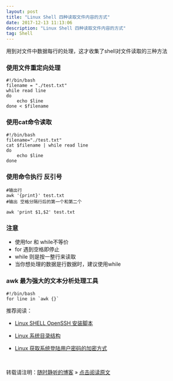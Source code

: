```yaml
---
layout: post
title: "Linux Shell 四种读取文件内容的方式"
date: 2017-12-13 11:13:06 
description: "Linux Shell 四种读取文件内容的方式"
tag: Shell
---
```


用到对文件中数据每行的处理，这才收集了shell对文件读取的三种方法

### 使用文件重定向处理

```Shell
#!/bin/bash
filename = "./test.txt"
while read line
do
    echo $line
done < $filename
```

### 使用cat命令读取
```Shell
#!/bin/bash
filename="./test.txt"
cat $filename | while read line
do
    echo $line
done
```

### 使用命令执行 反引号
```Shell
#输出行
awk '{print}' test.txt
#输出 空格分隔行后的第一个和第二个

awk 'print $1,$2' test.txt
```

### 注意

- 使用for 和 while不等价
- for 遇到空格即停止
- while 则是按一整行来读取
- 当你想处理的数据是行数据时，建议使用while

### awk 最为强大的文本分析处理工具
```Shell
#!/bin/bash
for line in `awk {}`
```






推荐阅读：

- [Linux SHELL OpenSSH 安装脚本](http://ssjt21.github.io/2017/12/Shell_OpenSSH_autoinstall/)

- [Linux 系统目录结构](http://ssjt21.github.io/2017/11/Linux_DirStruct/)

- [Linux 获取系统登陆用户密码的加密方式](http://ssjt21.github.io/2017/11/Linux_Get_SYS_CryptMode/)


<br>

转载请注明：[随时静听的博客](http://ssjt21.github.io) » [点击阅读原文](http://ssjt21.github.io/2017/12/Shell_Readfile/)

